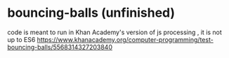 # bouncing-balls (unfinished)
code is meant to run in Khan Academy's version of js processing , it is not up to ES6
https://www.khanacademy.org/computer-programming/test-bouncing-balls/5568314327203840
